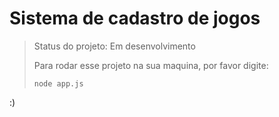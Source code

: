 # Sistema de cadastro de jogos

> Status do projeto: Em desenvolvimento
>
> Para rodar esse projeto na sua maquina, por favor digite:
>
> ```
> node app.js
> ```

:)
